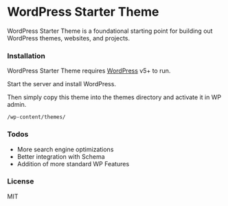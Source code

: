 # WordPress Starter Theme

WordPress Starter Theme is a foundational starting point for building out WordPress themes, websites, and projects. 

### Installation

WordPress Starter Theme requires [WordPress](https://wordpress.org/) v5+ to run.

Start the server and install WordPress.

Then simply copy this theme into the themes directory and activate it in WP admin.

```
/wp-content/themes/
```

### Todos

 - More search engine optimizations
 - Better integration with Schema
 - Addition of more standard WP Features

### License

MIT
